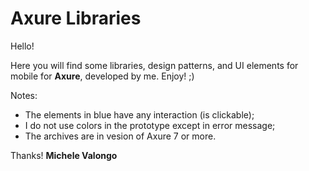# Axure Libraries
<p> Hello!</p>
<p>Here you will find some libraries, design patterns, and UI elements for mobile for <strong>Axure</strong>, developed by me. Enjoy! ;)</p>
<p>
Notes:
  <ul>
  <li>The elements in blue have any interaction (is clickable);</li>
  <li>I do not use colors in the prototype except in error message;</li>
  <li>The archives are in vesion of Axure  7 or more.</li>
  </ul>
</p>
<p>Thanks! <strong>Michele Valongo</strong></p>
